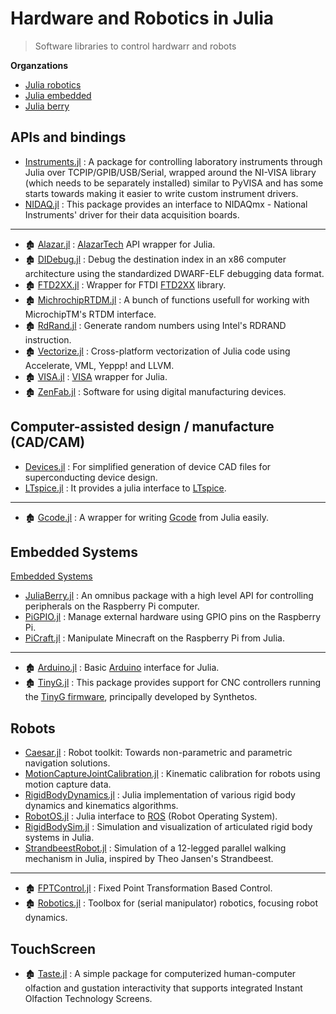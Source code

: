 # Hardware and Robotics in Julia

> Software libraries to control hardwarr and robots

**Organzations**

- [Julia robotics](https://github.com/JuliaRobotics)
- [Julia embedded](https://github.com/Julia-Embedded)
- [Julia berry](https://github.com/JuliaBerry)

## APIs and bindings

- [Instruments.jl](https://github.com/BBN-Q/Instruments.jl) : A package for controlling laboratory instruments through Julia over TCPIP/GPIB/USB/Serial, wrapped around the NI-VISA library (which needs to be separately installed) similar to PyVISA and has some starts towards making it easier to write custom instrument drivers.
- [NIDAQ.jl](https://github.com/JaneliaSciComp/NIDAQ.jl) : This package provides an interface to NIDAQmx - National Instruments' driver for their data acquisition boards.

---

- 🏚️ [Alazar.jl](https://github.com/ajkeller34/Alazar.jl) : [AlazarTech](http://www.alazartech.com/) API wrapper for Julia.
- 🏚️ [DIDebug.jl](https://github.com/Keno/DIDebug.jl) : Debug the destination index in an x86 computer architecture using the standardized DWARF-ELF debugging data format.
- 🏚️ [FTD2XX.jl](https://github.com/cstook/FTD2XX.jl) : Wrapper for FTDI [FTD2XX](http://www.ftdichip.com/Drivers/D2XX.htm) library.
- 🏚️ [MichrochipRTDM.jl](https://github.com/cstook/MicrochipRTDM.jl) : A bunch of functions usefull for working with MicrochipTM's RTDM interface.
- 🏚️ [RdRand.jl](https://github.com/SamChill/RdRand.jl) : Generate random numbers using Intel's RDRAND instruction.
- 🏚️ [Vectorize.jl](https://github.com/rprechelt/Vectorize.jl) : Cross-platform vectorization of Julia code using Accelerate, VML, Yeppp! and LLVM.
- 🏚️ [VISA.jl](https://github.com/ajkeller34/VISA.jl) : [VISA](https://www.ni.com/visa/) wrapper for Julia.
- 🏚️ [ZenFab.jl](https://github.com/FactoryOS/ZenFab.jl) : Software for using digital manufacturing devices.

## Computer-assisted design / manufacture (CAD/CAM)

- [Devices.jl](https://github.com/PainterQubits/Devices.jl) : For simplified generation of device CAD files for superconducting device design.
- [LTspice.jl](https://github.com/cstook/LTspice.jl) : It provides a julia interface to [LTspice](http://www.linear.com/designtools/software/#LTspice).

---

- 🏚️ [Gcode.jl](https://github.com/sjkelly/Gcode.jl) : A wrapper for writing [Gcode](http://en.wikipedia.org/wiki/Gcode) from Julia easily.

## Embedded Systems

[Embedded Systems](https://en.wikipedia.org/wiki/Category:Embedded_systems)

- [JuliaBerry.jl](https://github.com/JuliaBerry/JuliaBerry.jl) : An omnibus package with a high level API for controlling peripherals on the Raspberry Pi computer.
- [PiGPIO.jl](https://github.com/JuliaBerry/PiGPIO.jl) : Manage external hardware using GPIO pins on the Raspberry Pi.
- [PiCraft.jl](https://github.com/JuliaBerry/PiCraft.jl) : Manipulate Minecraft on the Raspberry Pi from Julia.

---

- 🏚️ [Arduino.jl](https://github.com/ihnorton/Arduino.jl) : Basic [Arduino](http://www.arduino.cc/) interface for Julia.
- 🏚️ [TinyG.jl](https://github.com/sjkelly/TinyG.jl) : This package provides support for CNC controllers running the [TinyG firmware](https://github.com/synthetos/TinyG/wiki), principally developed by Synthetos.

## Robots

- [Caesar.jl](https://github.com/JuliaRobotics/Caesar.jl) : Robot toolkit: Towards non-parametric and parametric navigation solutions.
- [MotionCaptureJointCalibration.jl](https://github.com/JuliaRobotics/MotionCaptureJointCalibration.jl) : Kinematic calibration for robots using motion capture data.
- [RigidBodyDynamics.jl](https://github.com/JuliaRobotics/RigidBodyDynamics.jl) : Julia implementation of various rigid body dynamics and kinematics algorithms.
- [RobotOS.jl](https://github.com/Julia-Embedded/RobotOS.jl) : Julia interface to [ROS](http://wiki.ros.org/) (Robot Operating System).
- [RigidBodySim.jl](https://github.com/JuliaRobotics/RigidBodySim.jl) : Simulation and visualization of articulated rigid body systems in Julia.
- [StrandbeestRobot.jl](https://github.com/rdeits/StrandbeestRobot.jl) : Simulation of a 12-legged parallel walking mechanism in Julia, inspired by Theo Jansen's Strandbeest.

---

- 🏚️ [FPTControl.jl](https://github.com/krisztiankosi/FPTControl.jl) : Fixed Point Transformation Based Control.
- 🏚️ [Robotics.jl](https://github.com/cdsousa/Robotics.jl) : Toolbox for (serial manipulator) robotics, focusing robot dynamics.

## TouchScreen

- 🏚️ [Taste.jl](https://github.com/jiahao/Taste.jl) : A simple package for computerized human-computer olfaction and gustation interactivity that supports integrated Instant Olfaction Technology Screens.
